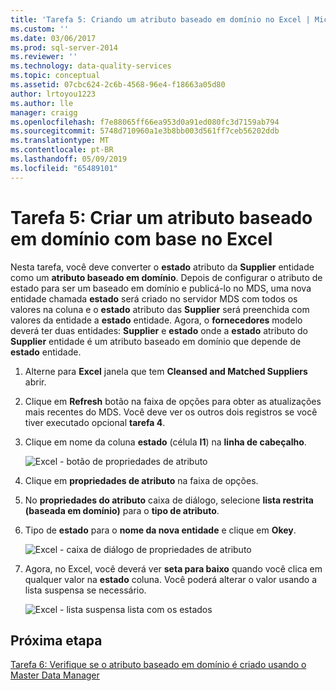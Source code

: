 ```yaml
---
title: 'Tarefa 5: Criando um atributo baseado em domínio no Excel | Microsoft Docs'
ms.custom: ''
ms.date: 03/06/2017
ms.prod: sql-server-2014
ms.reviewer: ''
ms.technology: data-quality-services
ms.topic: conceptual
ms.assetid: 07cbc624-2c6b-4568-96e4-f18663a05d80
author: lrtoyou1223
ms.author: lle
manager: craigg
ms.openlocfilehash: f7e88065ff66ea953d0a91ed080fc3d7159ab794
ms.sourcegitcommit: 5748d710960a1e3b8bb003d561ff7ceb56202ddb
ms.translationtype: MT
ms.contentlocale: pt-BR
ms.lasthandoff: 05/09/2019
ms.locfileid: "65489101"
---
```

# <a name="task-5-creating-a-domain-based-attribute-from-excel"></a>Tarefa 5: Criar um atributo baseado em domínio com base no Excel
  Nesta tarefa, você deve converter o **estado** atributo da **Supplier** entidade como um **atributo baseado em domínio**. Depois de configurar o atributo de estado para ser um baseado em domínio e publicá-lo no MDS, uma nova entidade chamada **estado** será criado no servidor MDS com todos os valores na coluna e o **estado** atributo das **Supplier** será preenchida com valores da entidade a **estado** entidade. Agora, o **fornecedores** modelo deverá ter duas entidades: **Supplier** e **estado** onde a **estado** atributo do **Supplier** entidade é um atributo baseado em domínio que depende de **estado** entidade.  
  
1.  Alterne para **Excel** janela que tem **Cleansed and Matched Suppliers** abrir.  
  
2.  Clique em **Refresh** botão na faixa de opções para obter as atualizações mais recentes do MDS. Você deve ver os outros dois registros se você tiver executado opcional **tarefa 4**.  
  
3.  Clique em nome da coluna **estado** (célula **I1**) na **linha de cabeçalho**.  
  
     ![Excel - botão de propriedades de atributo](../../2014/tutorials/media/et-creatingadomainbasedattributefromexcel-01.jpg "Excel - botão de propriedades de atributo")  
  
4.  Clique em **propriedades de atributo** na faixa de opções.  
  
5.  No **propriedades do atributo** caixa de diálogo, selecione **lista restrita (baseada em domínio)** para o **tipo de atributo**.  
  
6.  Tipo de **estado** para o **nome da nova entidade** e clique em **Okey**.  
  
     ![Excel - caixa de diálogo de propriedades de atributo](../../2014/tutorials/media/et-creatingadomainbasedattributefromexcel-02.jpg "Excel - caixa de diálogo de propriedades de atributo")  
  
7.  Agora, no Excel, você deverá ver **seta para baixo** quando você clica em qualquer valor na **estado** coluna. Você poderá alterar o valor usando a lista suspensa se necessário.  
  
     ![Excel - lista suspensa lista com os estados](../../2014/tutorials/media/et-creatingadomainbasedattributefromexcel-03.jpg "Excel - lista suspensa lista com os estados")  
  
## <a name="next-step"></a>Próxima etapa  
 [Tarefa 6: Verifique se o atributo baseado em domínio é criado usando o Master Data Manager](../../2014/tutorials/task-6-verify-domain-based-attribute-master-data-manager.md)  
  
  
